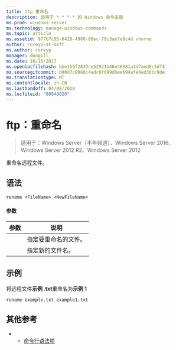 ```yaml
---
title: ftp 重命名
description: 适用于 * * * * 的 Windows 命令主题
ms.prod: windows-server
ms.technology: manage-windows-commands
ms.topic: article
ms.assetid: 977b7c95-6428-4980-80ec-79c3ae7e8c4d vhorne
author: coreyp-at-msft
ms.author: coreyp
manager: dongill
ms.date: 10/16/2017
ms.openlocfilehash: bbe159f2833ce52921b46e46881a1d7aed8c5df8
ms.sourcegitcommit: b00d7c8968c4adc8f699dbee694afe6ed36bc9de
ms.translationtype: MT
ms.contentlocale: zh-CN
ms.lasthandoff: 04/08/2020
ms.locfileid: "80843020"
---
```

# <a name="ftp-rename"></a>ftp：重命名

>适用于：Windows Server（半年频道）、Windows Server 2016、Windows Server 2012 R2、Windows Server 2012

重命名远程文件。   
## <a name="syntax"></a>语法  
```  
rename <FileName> <NewFileName>  
```  
#### <a name="parameters"></a>参数  

|   参数   |                 说明                 |
|---------------|---------------------------------------------|
|  <FileName>   | 指定要重命名的文件。 |
| <NewFileName> |        指定新的文件名。         |

## <a name="examples"></a><a name=BKMK_Examples></a>示例  
将远程文件**示例 .txt**重命名为**示例 1**  
```  
rename example.txt example1.txt  
```  
## <a name="additional-references"></a>其他参考  
-   - [命令行语法项](command-line-syntax-key.md)  
